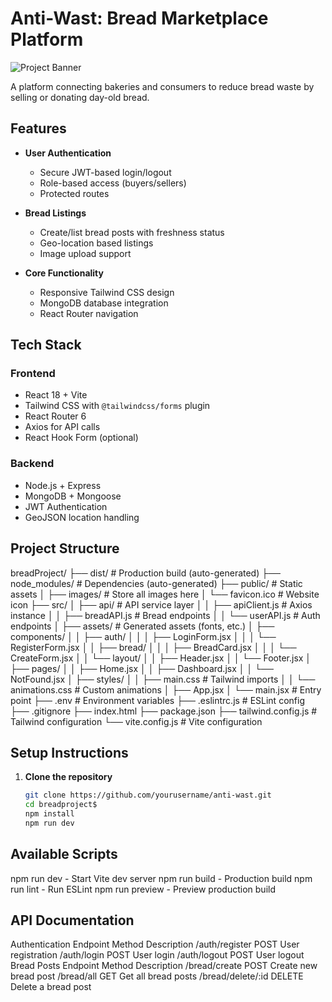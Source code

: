 # Anti-Wast: Bread Marketplace Platform

![Project Banner](https://example.com/path-to-your-banner.jpg) <!-- Add your banner image later -->

A platform connecting bakeries and consumers to reduce bread waste by selling or donating day-old bread.

## Features

- **User Authentication**
  - Secure JWT-based login/logout
  - Role-based access (buyers/sellers)
  - Protected routes

- **Bread Listings**
  - Create/list bread posts with freshness status
  - Geo-location based listings
  - Image upload support

- **Core Functionality**
  - Responsive Tailwind CSS design
  - MongoDB database integration
  - React Router navigation

## Tech Stack

### Frontend
- React 18 + Vite
- Tailwind CSS with `@tailwindcss/forms` plugin
- React Router 6
- Axios for API calls
- React Hook Form (optional)

### Backend
- Node.js + Express
- MongoDB + Mongoose
- JWT Authentication
- GeoJSON location handling

## Project Structure
breadProject/
├── dist/                   # Production build (auto-generated)
├── node_modules/           # Dependencies (auto-generated)
├── public/                 # Static assets
│   ├── images/             # Store all images here
│   └── favicon.ico         # Website icon
├── src/
│   ├── api/                # API service layer
│   │   ├── apiClient.js    # Axios instance
│   │   ├── breadAPI.js     # Bread endpoints
│   │   └── userAPI.js      # Auth endpoints
│   ├── assets/             # Generated assets (fonts, etc.)
│   ├── components/
│   │   ├── auth/
│   │   │   ├── LoginForm.jsx
│   │   │   └── RegisterForm.jsx
│   │   ├── bread/
│   │   │   ├── BreadCard.jsx
│   │   │   └── CreateForm.jsx
│   │   └── layout/
│   │       ├── Header.jsx
│   │       └── Footer.jsx
│   ├── pages/
│   │   ├── Home.jsx
│   │   ├── Dashboard.jsx
│   │   └── NotFound.jsx
│   ├── styles/
│   │   ├── main.css        # Tailwind imports
│   │   └── animations.css  # Custom animations
│   ├── App.jsx
│   └── main.jsx            # Entry point
├── .env                    # Environment variables
├── .eslintrc.js            # ESLint config
├── .gitignore
├── index.html
├── package.json
├── tailwind.config.js      # Tailwind configuration
└── vite.config.js          # Vite configuration

## Setup Instructions

1. **Clone the repository**
   ```bash
   git clone https://github.com/yourusername/anti-wast.git
   cd breadproject$
   npm install
   npm run dev 

## Available Scripts
npm run dev - Start Vite dev server
npm run build - Production build
npm run lint - Run ESLint
npm run preview - Preview production build 

## API Documentation
  Authentication
Endpoint	Method	Description
/auth/register	POST	User registration
/auth/login	POST	User login
/auth/logout	POST	User logout
  Bread Posts
Endpoint	Method	Description
/bread/create	POST	Create new bread post
/bread/all	GET	Get all bread posts
/bread/delete/:id	DELETE	Delete a bread post